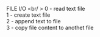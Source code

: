 FILE I/O <br/ >
0 - read text file <br />
1 - create text file <br />
2 - append text to file <br />
3 - copy file content to anothet file <br />
